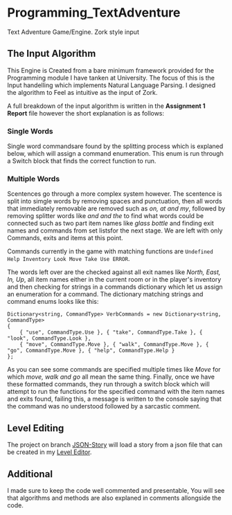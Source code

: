 # Programming_TextAdventure
Text Adventure Game/Engine. Zork style input

## The Input Algorithm

This Engine is Created from a bare minimum framework provided for the Programming module I have tanken at University.
The focus of this is the Input handelling which implements Natural Language Parsing.
I designed the algorithm to Feel as intuitive as the input of Zork.

A full breakdown of the input algorithm is written in the __Assignment 1 Report__ file however the short explanation is as follows:

### Single Words

Single word commandsare found by the splitting process which is explaned below, which will assign a command enumeration. This enum is run through a Switch block that finds the correct function to run.

### Multiple Words

Scentences go through a more complex system however. The scentence is split into simgle words by removing spaces and punctuation, then all words that immediately removable are removed such as _on, at and my_, followed by removing splitter words like _and and the_ to find what words could be connected such as two part item names like _glass bottle_ and finding exit names and commands from set listsfor the next stage. We are left with only Commands, exits and items at this point.

Commands currently in the game with matching functions are `Undefined Help Inventory Look Move Take Use ERROR`.

The words left over are the checked against all exit names like _North, East, In, Up_, all item names either in the current room or in the player's inventory and then checking for strings in a commands dictionary which let us assign an enumeration for a command. The dictionary matching strings and command enums looks like this:

```
Dictionary<string, CommandType> VerbCommands = new Dictionary<string, CommandType>
{
    { "use", CommandType.Use }, { "take", CommandType.Take }, { "look", CommandType.Look },
    { "move", CommandType.Move }, { "walk", CommandType.Move }, { "go", CommandType.Move }, { "help", CommandType.Help }
};
```

As you can see some commands are specified multiple times like _Move_ for which _move, walk and go_ all mean the same thing. Finally, once we have these formatted commands, they run through a switch block which will attempt to run the functions for the specified command with the item names and exits found, failing this,  a message is written to the console saying that the command was no understood followed by a sarcastic comment.

## Level Editing

The project on branch [JSON-Story](https://github.com/Tezza48/Programming_TextAdventure/tree/JSON-Story) will load a story from a json file that can be created in my [Level Editor](https://github.com/Tezza48/Programming_LevelEditor).

## Additional

I made sure to keep the code well commented and presentable, You will see that algorithms and methods are also explaned in comments allongside the code.

